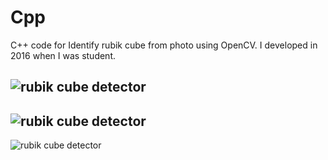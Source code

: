 # Cpp
C++ code for Identify rubik cube from photo using OpenCV. I developed in 2016 when I was student.

![rubik cube detector](https://cloud.githubusercontent.com/assets/17800724/19802381/0cec584a-9d0c-11e6-88c8-439c3b83c7ea.png)
---
![rubik cube detector](https://cloud.githubusercontent.com/assets/17800724/19802387/0f571638-9d0c-11e6-8472-c09ec76df574.png)
---
![rubik cube detector](https://cloud.githubusercontent.com/assets/17800724/19802389/117faa60-9d0c-11e6-9d44-ce1f25cdc11f.png)
